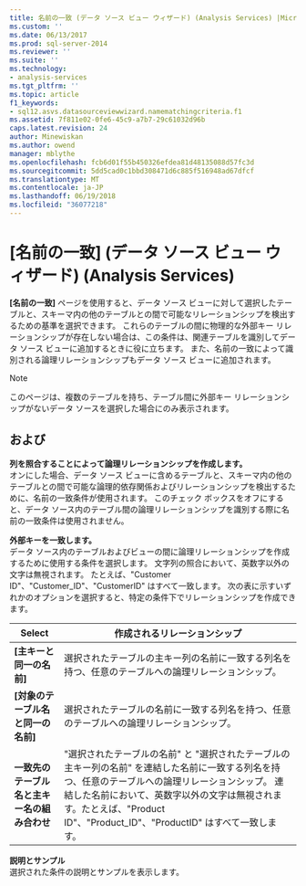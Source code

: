 ```yaml
---
title: 名前の一致 (データ ソース ビュー ウィザード) (Analysis Services) |Microsoft ドキュメント
ms.custom: ''
ms.date: 06/13/2017
ms.prod: sql-server-2014
ms.reviewer: ''
ms.suite: ''
ms.technology:
- analysis-services
ms.tgt_pltfrm: ''
ms.topic: article
f1_keywords:
- sql12.asvs.datasourceviewwizard.namematchingcriteria.f1
ms.assetid: 7f811e02-0fe6-45c9-a7b7-29c61032d96b
caps.latest.revision: 24
author: Minewiskan
ms.author: owend
manager: mblythe
ms.openlocfilehash: fcb6d01f55b450326efdea81d48135088d57fc3d
ms.sourcegitcommit: 5dd5cad0c1bbd308471d6c885f516948ad67dfcf
ms.translationtype: MT
ms.contentlocale: ja-JP
ms.lasthandoff: 06/19/2018
ms.locfileid: "36077218"
---
```

# <a name="name-matching-data-source-view-wizard-analysis-services"></a>[名前の一致] (データ ソース ビュー ウィザード) (Analysis Services)
  **[名前の一致]** ページを使用すると、データ ソース ビューに対して選択したテーブルと、スキーマ内の他のテーブルとの間で可能なリレーションシップを検出するための基準を選択できます。 これらのテーブルの間に物理的な外部キー リレーションシップが存在しない場合は、この条件は、関連テーブルを識別してデータ ソース ビューに追加するときに役に立ちます。 また、名前の一致によって識別される論理リレーションシップもデータ ソース ビューに追加されます。  
  
> [!NOTE]  
>  このページは、複数のテーブルを持ち、テーブル間に外部キー リレーションシップがないデータ ソースを選択した場合にのみ表示されます。  
  
## <a name="options"></a>および  
 **列を照合することによって論理リレーションシップを作成します。**  
 オンにした場合、データ ソース ビューに含めるテーブルと、スキーマ内の他のテーブルとの間で可能な論理的依存関係およびリレーションシップを検出するために、名前の一致条件が使用されます。 このチェック ボックスをオフにすると、データ ソース内のテーブル間の論理リレーションシップを識別する際に名前の一致条件は使用されません。  
  
 **外部キーを一致します。**  
 データ ソース内のテーブルおよびビューの間に論理リレーションシップを作成するために使用する条件を選択します。 文字列の照合において、英数字以外の文字は無視されます。 たとえば、"Customer ID"、"Customer_ID"、"CustomerID" はすべて一致します。 次の表に示すいずれかのオプションを選択すると、特定の条件下でリレーションシップを作成できます。  
  
|Select|作成されるリレーションシップ|  
|------------|---------------|  
|**[主キーと同一の名前]**|選択されたテーブルの主キー列の名前に一致する列名を持つ、任意のテーブルへの論理リレーションシップ。|  
|**[対象のテーブル名と同一の名前]**|選択されたテーブルの名前に一致する列名を持つ、任意のテーブルへの論理リレーションシップ。|  
|**一致先のテーブル名と主キー名の組み合わせ**|"選択されたテーブルの名前" と "選択されたテーブルの主キー列の名前" を連結した名前に一致する列名を持つ、任意のテーブルへの論理リレーションシップ。 連結した名前において、英数字以外の文字は無視されます。たとえば、"Product ID"、"Product_ID"、"ProductID" はすべて一致します。|  
  
 **説明とサンプル**  
 選択された条件の説明とサンプルを表示します。  
  
  